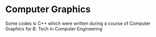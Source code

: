 # Computer Graphics

Some codes is C++ which were written during a course of Computer Graphics for B. Tech in Computer Engineering
